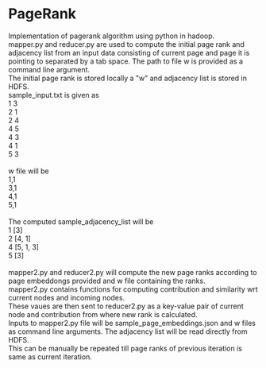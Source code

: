 # PageRank
Implementation of pagerank algorithm using python in hadoop.
<br>
mapper.py and reducer.py are used to compute the initial page rank and adjacency list from an input data consisting of current page and page it is pointing to separated by a tab space. The path to file w is provided as a command line argument.
<br>
The initial page rank is stored locally a "w" and adjacency list is stored in HDFS.
<br>
sample_input.txt is given as
<br>
1	3<br>
2	1<br>
2	4<br>
4	5<br>
4	3<br>
4	1<br>
5 3<br>
<br>
w file will be
<br>
1,1<br>
3,1<br>
4,1<br>
5,1<br>
<br>
The computed sample_adjacency_list will be<br>
1	[3]<br>
2	[4, 1]<br>
4	[5, 1, 3]<br>
5	[3]<br>
<br>
mapper2.py and reducer2.py will compute the new page ranks according to page embeddongs provided and w file containing the ranks.
<br>
mapper2.py contains functions for computing contribution and similarity wrt current nodes and incoming nodes.
<br>
These vaues are then sent to reducer2.py as a key-value pair of current node and contribution from where new rank is calculated. 
<br>
Inputs to mapper2.py file will be sample_page_embeddings.json and w files as command line arguments. The adjacency list will be read directly from HDFS.
<br>
This can be manually be repeated till page ranks of previous iteration is same as current iteration.
